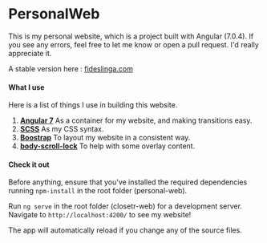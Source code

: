 # PersonalWeb

This is my personal website, which is a project built with Angular (7.0.4).
If you see any errors, feel free to let me know or open a pull request. I'd
really appreciate it.

A stable version here : [fideslinga.com](http://fideslinga.com/)

#### What I use

Here is a list of things I use in building this website.
1. [**Angular 7**](https://angular.io/)
As a container for my website, and making transitions easy.
2. [**SCSS**](https://sass-lang.com/)
As my CSS syntax.
3. [**Boostrap**](https://getbootstrap.com/)
To layout my website in a consistent way.
4. [**body-scroll-lock**](http://fideslinga.com/closeter/)
To help with some overlay content.

#### Check it out

Before anything, ensure that you've installed the required dependencies running
`npm-install` in the root folder (personal-web).

Run `ng serve` in the root folder (closetr-web) for a development server.
Navigate to `http://localhost:4200/` to see my website!

The app will automatically reload if you change any of the source files.
